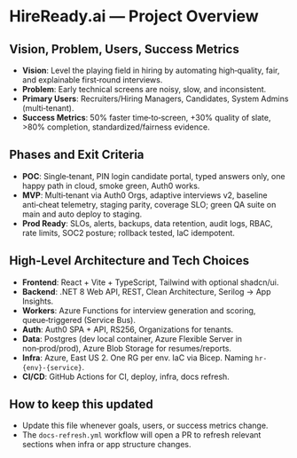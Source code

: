 # HireReady.ai — Project Overview

## Vision, Problem, Users, Success Metrics
- **Vision**: Level the playing field in hiring by automating high‑quality, fair, and explainable first‑round interviews.
- **Problem**: Early technical screens are noisy, slow, and inconsistent.
- **Primary Users**: Recruiters/Hiring Managers, Candidates, System Admins (multi‑tenant).
- **Success Metrics**: 50% faster time‑to‑screen, +30% quality of slate, >80% completion, standardized/fairness evidence.

## Phases and Exit Criteria
- **POC**: Single‑tenant, PIN login candidate portal, typed answers only, one happy path in cloud, smoke green, Auth0 works.
- **MVP**: Multi‑tenant via Auth0 Orgs, adaptive interviews v2, baseline anti‑cheat telemetry, staging parity, coverage SLO; green QA suite on main and auto deploy to staging.
- **Prod Ready**: SLOs, alerts, backups, data retention, audit logs, RBAC, rate limits, SOC2 posture; rollback tested, IaC idempotent.

## High‑Level Architecture and Tech Choices
- **Frontend**: React + Vite + TypeScript, Tailwind with optional shadcn/ui.
- **Backend**: .NET 8 Web API, REST, Clean Architecture, Serilog → App Insights.
- **Workers**: Azure Functions for interview generation and scoring, queue‑triggered (Service Bus).
- **Auth**: Auth0 SPA + API, RS256, Organizations for tenants.
- **Data**: Postgres (dev local container, Azure Flexible Server in non‑prod/prod), Azure Blob Storage for resumes/reports.
- **Infra**: Azure, East US 2. One RG per env. IaC via Bicep. Naming `hr-{env}-{service}`.
- **CI/CD**: GitHub Actions for CI, deploy, infra, docs refresh.

## How to keep this updated
- Update this file whenever goals, users, or success metrics change.
- The `docs-refresh.yml` workflow will open a PR to refresh relevant sections when infra or app structure changes.
